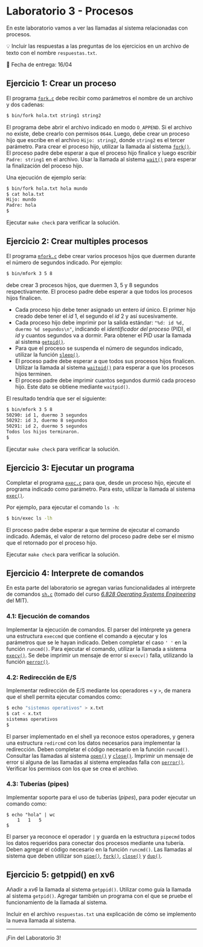 # Laboratorio 3 - Procesos

En este laboratorio vamos a ver las llamadas al sistema relacionadas con procesos.

:bulb: Incluir las respuestas a las preguntas de los ejercicios en un archivo de texto con el nombre `respuestas.txt`.

:date: Fecha de entrega: 16/04

## Ejercicio 1: Crear un proceso

El programa [`fork.c`](fork.c) debe recibir como parámetros el nombre de un archivo y dos cadenas:

```sh
$ bin/fork hola.txt string1 string2
```

El programa debe abrir el archivo indicado en modo `O_APPEND`. Si el archivo no existe, debe crearlo con permisos `0644`. Luego, debe crear un proceso hijo que escribe en el archivo `Hijo: string2`, donde `string2` es el tercer parámetro. Para crear el proceso hijo, utilizar la llamada al sistema [`fork()`](http://man7.org/linux/man-pages/man2/fork.2.html). El proceso padre debe esperar a que el proceso hijo finalice y luego escribir `Padre: string1` en el archivo. Usar la llamada al sistema [`wait()`](http://man7.org/linux/man-pages/man2/wait.2.html) para esperar la finalización del proceso hijo.

Una ejecución de ejemplo sería:

```sh
$ bin/fork hola.txt hola mundo
$ cat hola.txt
Hijo: mundo
Padre: hola
$
```

Ejecutar `make check` para verificar la solución.

## Ejercicio 2: Crear multiples procesos

El programa [`mfork.c`](mfork.c) debe crear varios procesos hijos que duermen durante el número de segundos indicado. Por ejemplo:

```bash
$ bin/mfork 3 5 8
```

debe crear 3 procesos hijos, que duermen 3, 5 y 8 segundos respectivamente. El proceso padre debe esperar a que todos los procesos hijos finalicen.

* Cada proceso hijo debe tener asignado un entero _id_ único. El primer hijo creado debe tener el _id_ 1, el segundo el _id_ 2 y así sucesivamente.
* Cada proceso hijo debe imprimir por la salida estándar: `"%d: id %d, duermo %d segundos\n"`, indicando el *identificador del proceso* (PID), el _id_ y cuantos segundos va a dormir. Para obtener el PID usar la llamada al sistema [`getpid()`](http://man7.org/linux/man-pages/man2/getpid.2.html).
* Para que el proceso se suspenda el número de segundos indicado, utilizar la función [`sleep()`](http://man7.org/linux/man-pages/man3/sleep.3.html).
* El proceso padre debe esperar a que todos sus procesos hijos finalicen. Utilizar la llamada al sistema [`waitpid()`](http://man7.org/linux/man-pages/man2/waitpid.2.html) para esperar a que los procesos hijos terminen.
* El proceso padre debe imprimir cuantos segundos durmió cada proceso hijo. Este dato se obtiene mediante `waitpid()`.

El resultado tendría que ser el siguiente:

```bash
$ bin/mfork 3 5 8
50290: id 1, duermo 3 segundos
50292: id 3, duermo 8 segundos
50291: id 2, duermo 5 segundos
Todos los hijos terminaron.
$
```

Ejecutar `make check` para verificar la solución.

## Ejercicio 3: Ejecutar un programa

Completar el programa [`exec.c`](exec.c) para que, desde un proceso hijo, ejecute el programa indicado como parámetro. Para esto, utilizar la llamada al sistema [`exec()`](http://man7.org/linux/man-pages/man3/exec.3.html). 

Por ejemplo, para ejecutar el comando `ls -h`:

```sh
$ bin/exec ls -lh
```

El proceso padre debe esperar a que termine de ejecutar el comando indicado. Además, el valor de retorno del proceso padre debe ser el mismo que el retornado por el proceso hijo.

Ejecutar `make check` para verificar la solución.

## Ejercicio 4: Interprete de comandos

En esta parte del laboratorio se agregan varias funcionalidades al intérprete de comandos [`sh.c`](sh.c) (tomado del curso [_6.828 Operating Systems Engineering_](https://pdos.csail.mit.edu/6.828/) del MIT).

### 4.1: Ejecución de comandos

Implementar la ejecución de comandos. El parser del intérprete ya genera una estructura `execcmd` que contiene el comando a ejecutar y los parámetros que se le hayan indicado. Deben completar el caso `' '` en la función `runcmd()`. Para ejecutar el comando, utilizar la llamada a sistema [`execv()`](http://man7.org/linux/man-pages/man3/exec.3.html). Se debe imprimir un mensaje de error si `execv()` falla, utilizando la función [`perror()`](http://man7.org/linux/man-pages/man3/perror.3.html).

### 4.2: Redirección de E/S

Implementar redirección de E/S mediante los operadores `<` y `>`, de manera que el shell permita ejecutar comandos como:

```bash
$ echo "sistemas operativos" > x.txt
$ cat < x.txt
sistemas operativos
$
```

El parser implementado en el shell ya reconoce estos operadores, y genera una estructura `redircmd` con los datos necesarios para implementar la redirección. Deben completar el código necesario en la función `runcmd()`. Consultar las llamadas al sistema [`open()`](http://man7.org/linux/man-pages/man2/open.2.html) y [`close()`](http://man7.org/linux/man-pages/man2/close.2.html). Imprimir un mensaje de error si alguna de las llamadas al sistema empleadas falla con [`perror()`](http://man7.org/linux/man-pages/man3/perror.3.html). Verificar los permisos con los que se crea el archivo.

### 4.3: Tuberías (pipes)

Implementar soporte para el uso de tuberías (_pipes_), para poder ejecutar un comando como:

```
$ echo "hola" | wc
    1   1   5
$
```

El parser ya reconoce el operador `|` y guarda en la estructura `pipecmd` todos los datos requeridos para conectar dos procesos mediante una tubería. Deben agregar el código necesario en la función `runcmd()`. Las llamadas al sistema que deben utilizar son [`pipe()`](http://man7.org/linux/man-pages/man2/pipe.2.html), [`fork()`](http://man7.org/linux/man-pages/man2/fork.2.html), [`close()`](http://man7.org/linux/man-pages/man2/close.2.html) y [`dup()`](http://man7.org/linux/man-pages/man2/dup.2.html).

## Ejercicio 5: getppid() en xv6

Añadir a _xv6_ la llamada al sistema `getppid()`. Utilizar como guía la llamada al sistema `getpid()`. Agregar también un programa con el que se pruebe el funcionamiento de la llamada al sistema.

Incluir en el archivo `respuestas.txt` una explicación de cómo se implemento la nueva llamada al sistema.

---

¡Fin del Laboratorio 3!

